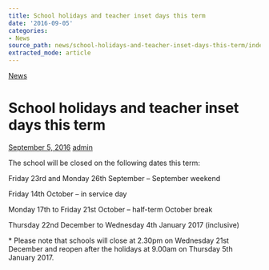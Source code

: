 ```yaml
---
title: School holidays and teacher inset days this term
date: '2016-09-05'
categories:
- News
source_path: news/school-holidays-and-teacher-inset-days-this-term/index.html
extracted_mode: article
---
```

[News](category/news/)

# School holidays and teacher inset days this term

[September 5, 2016](news/school-holidays-and-teacher-inset-days-this-term/) [admin](author/admin/)

The school will be closed on the following dates this term:

Friday 23rd and Monday 26th September – September weekend

Friday 14th October – in service day

Monday 17th to Friday 21st October – half-term October break

Thursday 22nd December to Wednesday 4th January 2017 (inclusive)

\* Please note that schools will close at 2.30pm on Wednesday 21st December and reopen after the holidays at 9.00am on Thursday 5th January 2017.
